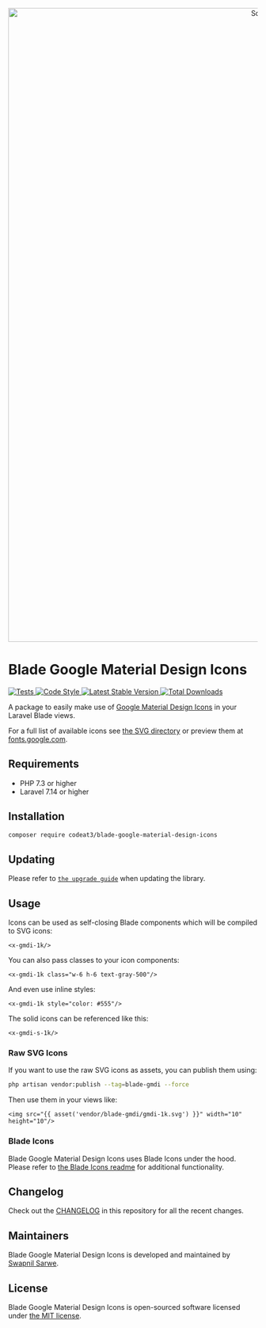 <p align="center">
    <img src="https://banners.beyondco.de/Blade%20Google%20Material%20Design%20Icons.png?theme=light&packageManager=composer+require&packageName=codeat3%2Fblade-google-material-design-icons&pattern=architect&style=style_1&description=A+package+to+use+Google+Fonts+Material+Icons+in+your+Laravel+Blade+views&md=1&showWatermark=1&fontSize=100px&images=https%3A%2F%2Flaravel.com%2Fimg%2Flogomark.min.svg" width="1280" title="Social Card Blade Google Material Design Icons">
</p>

# Blade Google Material Design Icons

<a href="https://github.com/codeat3/blade-google-material-design-icons/actions?query=workflow%3ATests">
    <img src="https://github.com/codeat3/blade-google-material-design-icons/workflows/Tests/badge.svg" alt="Tests">
</a>
<a href="https://github.styleci.io/repos/258753939">
    <img src="https://github.styleci.io/repos/258753939/shield?style=flat" alt="Code Style">
</a>
<a href="https://packagist.org/packages/codeat3/blade-google-material-design-icons">
    <img src="https://img.shields.io/packagist/v/codeat3/blade-google-material-design-icons" alt="Latest Stable Version">
</a>
<a href="https://packagist.org/packages/codeat3/blade-google-material-design-icons">
    <img src="https://img.shields.io/packagist/dt/codeat3/blade-google-material-design-icons" alt="Total Downloads">
</a>

A package to easily make use of [Google Material Design Icons](https://github.com/google/material-design-icons) in your Laravel Blade views.

For a full list of available icons see [the SVG directory](resources/svg) or preview them at [fonts.google.com](https://fonts.google.com/icons).

## Requirements

- PHP 7.3 or higher
- Laravel 7.14 or higher

## Installation

```bash
composer require codeat3/blade-google-material-design-icons
```

## Updating

Please refer to [`the upgrade guide`](UPGRADE.md) when updating the library.

## Usage

Icons can be used as self-closing Blade components which will be compiled to SVG icons:

```blade
<x-gmdi-1k/>
```

You can also pass classes to your icon components:

```blade
<x-gmdi-1k class="w-6 h-6 text-gray-500"/>
```

And even use inline styles:

```blade
<x-gmdi-1k style="color: #555"/>
```

The solid icons can be referenced like this:

```blade
<x-gmdi-s-1k/>
```

### Raw SVG Icons

If you want to use the raw SVG icons as assets, you can publish them using:

```bash
php artisan vendor:publish --tag=blade-gmdi --force
```

Then use them in your views like:

```blade
<img src="{{ asset('vendor/blade-gmdi/gmdi-1k.svg') }}" width="10" height="10"/>
```

### Blade Icons

Blade Google Material Design Icons uses Blade Icons under the hood. Please refer to [the Blade Icons readme](https://github.com/blade-ui-kit/blade-icons) for additional functionality.

## Changelog

Check out the [CHANGELOG](CHANGELOG.md) in this repository for all the recent changes.

## Maintainers

Blade Google Material Design Icons is developed and maintained by [Swapnil Sarwe](https://swapnilsarwe.com).

## License

Blade Google Material Design Icons is open-sourced software licensed under [the MIT license](LICENSE.md).
